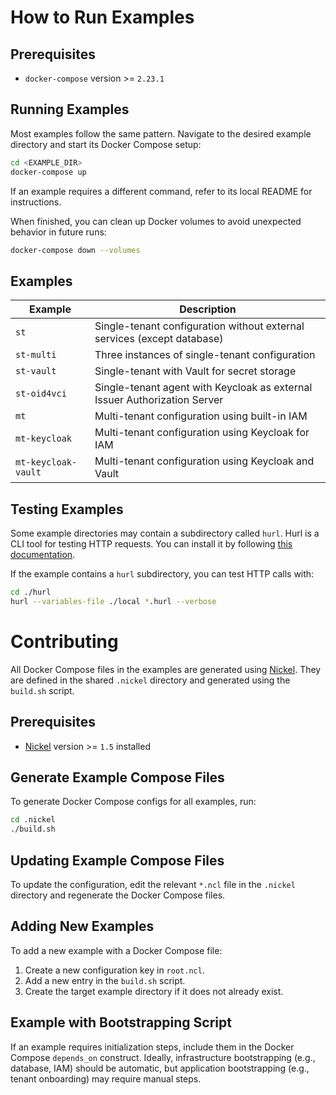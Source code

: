 # How to Run Examples

## Prerequisites

- `docker-compose` version >= `2.23.1`

## Running Examples

Most examples follow the same pattern.
Navigate to the desired example directory and start its Docker Compose setup:

```bash
cd <EXAMPLE_DIR>
docker-compose up
```

If an example requires a different command, refer to its local README for instructions.

When finished, you can clean up Docker volumes to avoid unexpected behavior in future runs:

```bash
docker-compose down --volumes
```

## Examples

| Example             | Description                                                               |
| ------------------- | ------------------------------------------------------------------------- |
| `st`                | Single-tenant configuration without external services (except database)   |
| `st-multi`          | Three instances of single-tenant configuration                            |
| `st-vault`          | Single-tenant with Vault for secret storage                               |
| `st-oid4vci`        | Single-tenant agent with Keycloak as external Issuer Authorization Server |
| `mt`                | Multi-tenant configuration using built-in IAM                             |
| `mt-keycloak`       | Multi-tenant configuration using Keycloak for IAM                         |
| `mt-keycloak-vault` | Multi-tenant configuration using Keycloak and Vault                       |

## Testing Examples

Some example directories may contain a subdirectory called `hurl`.
Hurl is a CLI tool for testing HTTP requests. You can install it by following [this documentation](https://hurl.dev/docs/installation.html).

If the example contains a `hurl` subdirectory, you can test HTTP calls with:

```bash
cd ./hurl
hurl --variables-file ./local *.hurl --verbose
```

# Contributing

All Docker Compose files in the examples are generated using [Nickel](https://nickel-lang.org/).
They are defined in the shared `.nickel` directory and generated using the `build.sh` script.

## Prerequisites

- [Nickel](https://nickel-lang.org/) version >= `1.5` installed

## Generate Example Compose Files

To generate Docker Compose configs for all examples, run:

```bash
cd .nickel
./build.sh
```

## Updating Example Compose Files

To update the configuration, edit the relevant `*.ncl` file in the `.nickel` directory and regenerate the Docker Compose files.

## Adding New Examples

To add a new example with a Docker Compose file:

1. Create a new configuration key in `root.ncl`.
2. Add a new entry in the `build.sh` script.
3. Create the target example directory if it does not already exist.

## Example with Bootstrapping Script

If an example requires initialization steps, include them in the Docker Compose `depends_on` construct.
Ideally, infrastructure bootstrapping (e.g., database, IAM) should be automatic, but application bootstrapping (e.g., tenant onboarding) may require manual steps.

